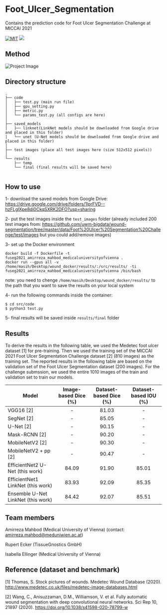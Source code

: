 # Foot_Ulcer_Segmentation
Contains the prediction code for Foot Ulcer Segmentation Challenge at MICCAI 2021

[![MIT](https://img.shields.io/badge/license-MIT-brightgreen.svg)](https://github.com/shunk031/chainer-skin-lesion-detector/blob/master/LICENSE)
![](https://img.shields.io/badge/keras-tensorflow-blue.svg)

## Method
![Project Image](https://github.com/masih4/Foot_Ulcer_Segmentation/blob/main/git_image/method.png)


## Directory structure
```
.
├── code
│   ├── test.py (main run file)
│   ├── gpu_setting.py
│   ├── metric.py
│   └── params_test.py (all configs are here)
│
├── saved_models
│   ├── linknet(LinkNet models should be downloaded from Google drive and placed in this folder)
│   └── unet (U-Net models should be downloaded from Google drive and placed in this folder)
│
├── test images (place all test images here (size 512x512 pixels))
│
└── results
    ├── temp
    └── final (final results will be saved here)
 
```

## How to use
1- download the saved models from Google Drive: https://drive.google.com/drive/folders/1lprFVD--hzFLglXpe8di0CkqSXRK2DFO?usp=sharing

2- put the test images inside the `test_images` folder (already included 200 test images from: https://github.com/uwm-bigdata/wound-segmentation/tree/master/data/Foot%20Ulcer%20Segmentation%20Challenge/test/images but you could add/remove images)

3- set up the Docker environment
```
docker build -f Dockerfile -t fuseg2021_amirreza_mahbod_medicaluniversityofvienna .
docker run --gpus all -v /home/masih/Desktop/wound_docker/results/:/src/results/ -ti fuseg2021_amirreza_mahbod_medicaluniversityofvienna /bin/bash
```
note: you need to chenge `/home/masih/Desktop/wound_docker/results/` to the path that you want to save the results on your local system

4- run the following commands inside the container:
```
$ cd src/code
$ python3 test.py 
```
5- final results will be saved inside `results/final` folder

## Results
To derive the results in the following table, we used the Medetec foot ulcer dataset [1] for pre-training. Then we used the training set of the MICCAI 2021 Foot Ulcer Segmentation Challenge dataset [2] (810 images) as the training set. The reported results in the following table are based on the validation set of the Foot Ulcer Segmentation dataset (200 images). For the challenge submssion, we used the entire 1010 images of the train and validation set to train our models. 

| Model                             | Image-based Dice (%)  | Dataset-based Dice (%)  | Dataset-based IOU (%)      |
| --------------------------------  |:--------------------:|:-----------------------:|:--------------------------:|
| VGG16  [2]                        |         -            |   81.03                 |   -                        |
| SegNet [2]                        |         -            |   85.05                 |   -                        |
| U-Net [2]                         |         -            |   90.15                 |   -                        |
| Mask-RCNN  [2]                    |         -            |   90.20                 |   -                        |
| MobileNetV2 [2]                   |         -            |   90.30                 |   -                        |
| MobileNetV2 + pp [2]              |         -            |   90.47                 |   -                        |
| EfficientNet2 U-Net (this work)   |         84.09        |   91.90                 |  85.01                     |
| EfficientNet1 LinkNet (this work) |         83.93        |   92.09                 |  85.35                     |
| Ensemble U-Net LinkNet (this work)|         84.42        |   92.07                 |  85.51                     |

## Team members
Amirreza Mahbod (Medical University of Vienna) (contact: amirreza.mahbod@meduniwien.ac.at)

Rupert Ecker (TissueGnostics GmbH)

Isabella Ellinger (Medical University of Vienna)



## Reference (dataset and benchmark)
[1] Thomas, S. Stock pictures of wounds. Medetec Wound Database (2020). http://www.medetec.co.uk/files/medetec-image-databases.html

[2] Wang, C., Anisuzzaman, D.M., Williamson, V. et al. Fully automatic wound segmentation with deep convolutional neural networks. Sci Rep 10, 21897 (2020). https://doi.org/10.1038/s41598-020-78799-w
